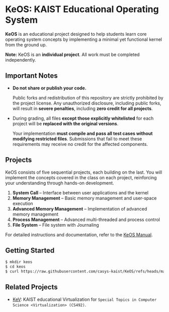 # KeOS: KAIST Educational Operating System

**KeOS** is an educational project designed to help students learn core operating system concepts by implementing a minimal yet functional kernel from the ground up.

**Note:** KeOS is an **individual project**. All work must be completed independently.


## Important Notes

* **Do not share or publish your code.**

  Public forks and redistribution of this repository are strictly prohibited by the project license.
  Any unauthorized disclosure, including public forks, will result in **severe penalties**, including **zero credit for all projects**.

* During grading, all files **except those explicitly whitelisted** for each project will be **replaced with the original versions**.

  Your implementation **must compile and pass all test cases without modifying restricted files**.
  Submissions that fail to meet these requirements may receive no credit for the affected components.

## Projects

KeOS consists of five sequential projects, each building on the last.
You will implement the concepts covered in the class on each project, reinforcing your understanding through hands-on development.

1. **System Call** – Interface between user applications and the kernel
2. **Memory Management** – Basic memory management and user-space execution
3. **Advanced Memory Management** – Implementation of advanced memory management
4. **Process Management** – Advanced multi-threaded and process control
5. **File System** – File system with Journaling

For detailed instructions and documentation, refer to the [KeOS Manual](https://casys-kaist.github.io/KeOS/keos).

## Getting Started
```bash
$ mkdir keos
$ cd keos
$ curl https://raw.githubusercontent.com/casys-kaist/KeOS/refs/heads/main/install.sh | sh
```

## Related Projects
- [KeV](https://github.com/casys-kaist/kev): KAIST educational Virtualization for `Special Topics in Computer Science <Virtualization> (CS492)`.
